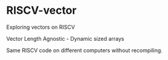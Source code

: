 # RISCV-vector
Exploring vectors on RISCV

Vector Length Agnostic - Dynamic sized arrays

Same RISCV code on different computers without recompiling.
